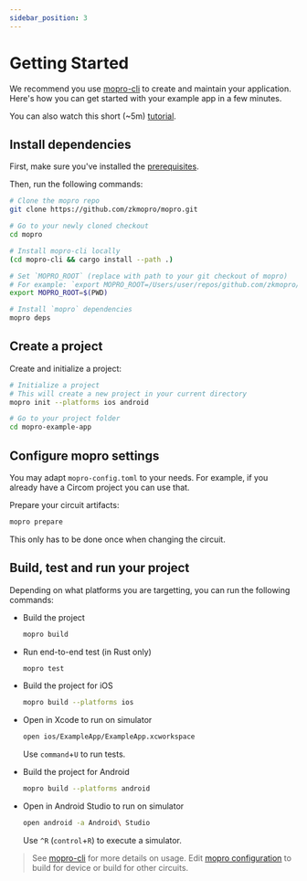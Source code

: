 ```yaml
---
sidebar_position: 3
---
```


# Getting Started

We recommend you use [mopro-cli](https://github.com/zkmopro/mopro/tree/main/mopro-cli#mopro-cli) to create and maintain your application. Here's how you can get started with your example app in a few minutes.

You can also watch this short (~5m) [tutorial](https://www.loom.com/share/6ff382b0497c47aea9d0ef8b6e790dd8).

## Install dependencies

First, make sure you've installed the [prerequisites](/docs/prerequisites).

Then, run the following commands:

```sh
# Clone the mopro repo
git clone https://github.com/zkmopro/mopro.git

# Go to your newly cloned checkout
cd mopro

# Install mopro-cli locally
(cd mopro-cli && cargo install --path .)

# Set `MOPRO_ROOT` (replace with path to your git checkout of mopro)
# For example: `export MOPRO_ROOT=/Users/user/repos/github.com/zkmopro/mopro`
export MOPRO_ROOT=$(PWD)

# Install `mopro` dependencies
mopro deps
```

## Create a project

Create and initialize a project:

```sh
# Initialize a project
# This will create a new project in your current directory
mopro init --platforms ios android

# Go to your project folder
cd mopro-example-app
```

## Configure mopro settings

You may adapt `mopro-config.toml` to your needs. For example, if you already have a Circom project you can use that.

Prepare your circuit artifacts:

```sh
mopro prepare
```

This only has to be done once when changing the circuit.

## Build, test and run your project

Depending on what platforms you are targetting, you can run the following commands:

-   Build the project

    ```sh
    mopro build
    ```

-   Run end-to-end test (in Rust only)

    ```sh
    mopro test
    ```

-   Build the project for iOS

    ```sh
    mopro build --platforms ios
    ```

-   Open in Xcode to run on simulator

    ```sh
    open ios/ExampleApp/ExampleApp.xcworkspace
    ```

    Use `command`+`U` to run tests.

-   Build the project for Android

    ```sh
    mopro build --platforms android
    ```

-   Open in Android Studio to run on simulator

    ```sh
    open android -a Android\ Studio
    ```

    Use `^R` (`control`+`R`) to execute a simulator.

> See [mopro-cli](https://github.com/zkmopro/mopro/tree/main/mopro-cli#mopro-cli) for more details on usage.
> Edit [mopro configuration](/docs/mopro-configuration) to build for device or build for other circuits.
